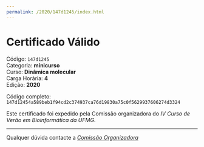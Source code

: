 ```yaml
---
permalink: /2020/147d1245/index.html
---
```


# Certificado Válido

Código: `147d1245`<br>
Categoria: **minicurso**<br>
Curso: **Dinâmica molecular**<br>
Carga Horária: **4**<br>
Edição: **2020**<br>


Código completo: `147d12454a589beb1f94cd2c374937ca76d19830a75c0f5629937606274d3324`


Este certificado foi expedido pela Comissão organizadora do *IV Curso de Verão em Bioinformática da UFMG*.

----

Qualquer dúvida contacte a [_Comissão Organizadora_](<mailto:cursobioinfoufmg@gmail.com$subject=[Certificados]>)

